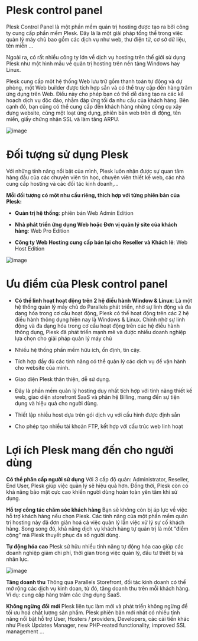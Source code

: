 # Plesk control panel

Plesk Control Panel là một phần mềm quản trị hosting được tạo ra bởi công ty cung cấp phần mềm Plesk.  Đây là là một giải pháp tổng thể trong việc quản lý máy chủ bao gồm các dịch vụ như web, thư điện tử, cơ sở dữ liệu, tên miền …

Ngoài ra, có rất nhiều công ty lớn về dịch vụ hosting trên thế giới sử dụng Plesk như một hình mẫu về quản trị hosting trên nền tảng Windows hay Linux.

Plesk cung cấp một hệ thống Web lưu trữ gồm thanh toán tự động và dự phòng, một Web builder được tích hợp sẵn và có thể truy cập đến hàng trăm ứng dụng trên Web. Điều này cho phép bạn có thể dễ dàng tạo ra các kế hoạch dịch vụ độc đáo, nhằm đáp ứng tối đa nhu cầu của khách hàng. Bên cạnh đó, bạn cũng có thể cung cấp đến khách hàng những công cụ xây dựng website, cùng một loạt ứng dụng, phiên bản web trên di động, tên miền, giấy chứng nhận SSL và làm tăng ARPU.

![image](https://user-images.githubusercontent.com/111721629/195036398-a15504b6-64fb-4b02-8373-07d83bc1025b.png)

# Đối tượng sử dụng Plesk

Với những tính năng nổi bật của mình, Plesk luôn nhận được sự quan tâm hàng đầu của các chuyên viên tin học, chuyên viên thiết kế web, các nhà cung cấp hosting và các đối tác kinh doanh,…

**Mỗi đối tượng có một nhu cầu riêng, thích hợp với từng phiên bản của Plesk:**

- **Quản trị hệ thống**: phiên bản Web Admin Edition

- **Nhà phát triển ứng dụng Web hoặc Đơn vị quản lý site của khách hàng**: Web Pro Edition

- **Công ty Web Hosting cung cấp bán lại cho Reseller và Khách lẻ**: Web Host Edition

![image](https://user-images.githubusercontent.com/111721629/195036769-994ee6f8-43cf-4c05-b9f0-17711a5bb0c5.png)

# Ưu điểm của Plesk control panel

- **Có thể linh hoạt hoạt động trên 2 hệ điều hành Window & Linux**: Là một hệ thống quản lý máy chủ do Parallels phát triển, nhờ sự linh động và đa dạng hóa trong cơ cấu hoạt động, Plesk có thể hoạt động trên các 2 hệ điều hành thông dụng hiện nay là Windows & Linux. Chính nhờ sự linh động và đa dạng hóa trong cơ cấu hoạt động trên các hệ điều hành thông dụng, Plesk đã phát triển mạnh mẽ và được nhiều doanh nghiệp lựa chọn cho giải pháp quản lý máy chủ

- Nhiều hệ thống phần mềm hữu ích, ổn định, tin cậy.

- Tích hợp đầy đủ các tính năng có thể quản lý các dịch vụ để vận hành cho website của mình.

- Giao diện Plesk thân thiện, dễ sử dụng.

- Đây là phần mềm quản lý hosting duy nhất tích hợp với tính năng thiết kế web, giao diện storefront SaaS và phân hệ Billing, mang đến sự tiện dụng và hiệu quả cho người dùng.

- Thiết lập nhiều host dựa trên gói dịch vụ với cấu hình được định sẵn

- Cho phép tạo nhiều tài khoản FTP, kết hợp với cấu trúc web linh hoạt

# Lợi ích Plesk mang đến cho người dùng

**Có thể phân cấp người sử dụng**
Với 3 cấp độ quản: Administrator, Reseller, End User, Plesk giúp việc quản lý sẽ hiệu quả hơn. Đồng thời, Plesk còn có khả năng bảo mật cực cao khiến người dùng hoàn toàn yên tâm khi sử dụng.

**Hỗ trợ công tác chăm sóc khách hàng**
Bạn sẽ không còn bị áp lực về việc hỗ trợ khách hàng nếu chọn Plesk. Các tính năng của một phần mềm quản trị hosting này đã đơn giản hoá cả việc quản lý lẫn việc xử lý sự cố khách hàng. Song song đó, khả năng dịch vụ khách hàng tự quản trị là môt “điểm cộng” mà Plesk thuyết phục đa số người dùng.

**Tự động hóa cao**
Plesk sử hữu nhiều tính năng tự động hóa cao giúp các doanh nghiệp giảm chi phí, thời gian trong việc quản lý, đầu tư thiết bị và nhân lực.

![image](https://user-images.githubusercontent.com/111721629/195037659-8ee2190f-a5fb-433f-a924-4600a3393eb7.png)

**Tăng doanh thu**
Thông qua Parallels Storefront, đối tác kinh doanh có thể mở rộng các dịch vụ kinh doan, từ đó, tăng doanh thu trên mỗi khách hàng.
Ví dụ: cung cấp hàng trăm các ứng dụng SaaS.

**Không ngừng đổi mới**
Plesk liên tục làm mới và phát triển không ngừng để tối ưu hoá chất lượng sản phẩm. Plesk phiên bản mới nhất có nhiều tính năng nổi bật hỗ trợ User, Hosters / providers, Developers, các cải tiến khác như  Plesk Updates Manager, new PHP-reated functionality, improved SSL management …
